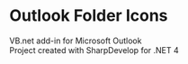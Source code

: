 # Outlook Folder Icons
VB.net add-in for Microsoft Outlook<br>
Project created with SharpDevelop for .NET 4
